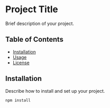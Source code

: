 # Project Title

Brief description of your project.

## Table of Contents

- [Installation](#installation)
- [Usage](#usage)
- [License](#license)

## Installation

Describe how to install and set up your project.

```bash
npm install
